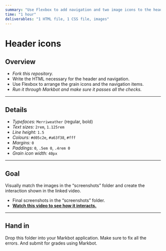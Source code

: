 ```yaml
---
summary: "Use Flexbox to add navigation and two image icons to the header of a website."
time: "1 hour"
deliverables: "1 HTML file, 1 CSS file, images"
---
```


# Header icons

## Overview

- *Fork this repository.*
- Write the HTML necessary for the header and navigation.
- Use Flexbox to arrange the grain icons and the navigation items.
- *Run it through Markbot and make sure it passes all the checks.*

---

## Details

- *Typefaces:* `Merriweather` (regular, bold)
- *Text sizes:* `2rem`, `1.125rem`
- *Line height:* `1.5`
- *Colours:* `#d05c2e`, `#a63f38`, `#fff`
- *Margins:* `0`
- *Paddings:* `0`, `.5em 0`, `.4rem 0`
- *Grain icon width:* `40px`

---

## Goal

Visually match the images in the “screenshots” folder and create the interaction shown in the linked video.

- Final screenshots in the “screenshots” folder.
- [**Watch this video to see how it interacts.**](https://videos.learntheweb.courses/playlists/web-dev-1/header-icons.mp4)

---

## Hand in

Drop this folder into your Markbot application. Make sure to fix all the errors. And submit for grades using Markbot.
